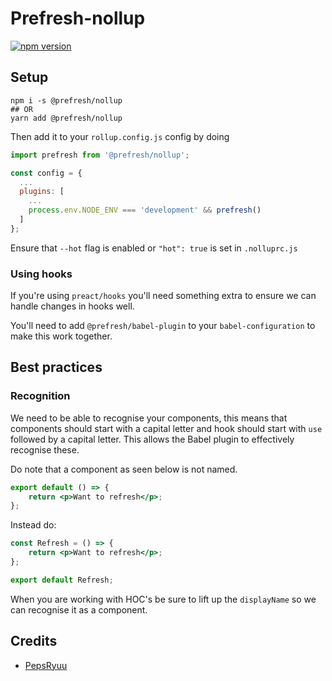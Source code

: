 # Prefresh-nollup

[![npm version](https://badgen.net/npm/v/@prefresh/nollup)](https://www.npmjs.com/package/@prefresh/nollup)

## Setup

```
npm i -s @prefresh/nollup
## OR
yarn add @prefresh/nollup
```

Then add it to your `rollup.config.js` config by doing

```js
import prefresh from '@prefresh/nollup';

const config = {
  ...
  plugins: [
    ...
    process.env.NODE_ENV === 'development' && prefresh()
  ]
};
```

Ensure that `--hot` flag is enabled or `"hot": true` is set in `.nolluprc.js`

### Using hooks

If you're using `preact/hooks` you'll need something extra to ensure we can handle
changes in hooks well.

You'll need to add `@prefresh/babel-plugin` to your `babel-configuration` to make this
work together.

## Best practices

### Recognition

We need to be able to recognise your components, this means that components should
start with a capital letter and hook should start with `use` followed by a capital letter.
This allows the Babel plugin to effectively recognise these.

Do note that a component as seen below is not named.

```jsx
export default () => {
	return <p>Want to refresh</p>;
};
```

Instead do:

```jsx
const Refresh = () => {
	return <p>Want to refresh</p>;
};

export default Refresh;
```

When you are working with HOC's be sure to lift up the `displayName` so we can
recognise it as a component.

## Credits

- [PepsRyuu](https://github.com/PepsRyuu)
